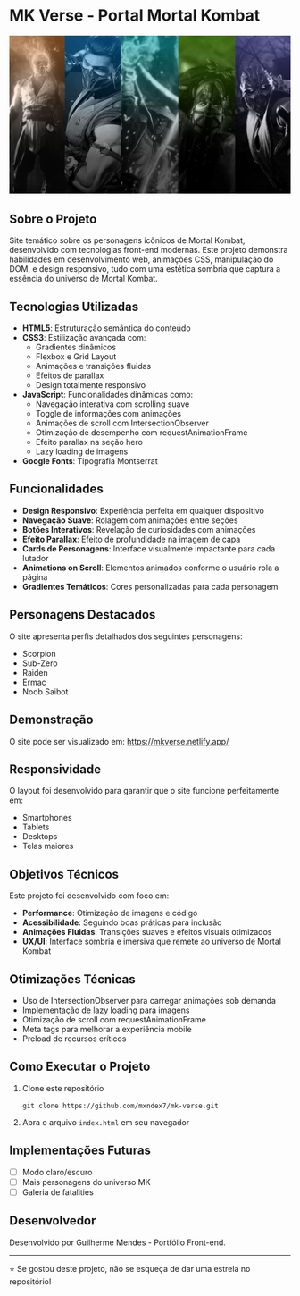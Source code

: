 # MK Verse - Portal Mortal Kombat

![Preview do Site](assets/capa.jpg)

## Sobre o Projeto

Site temático sobre os personagens icônicos de Mortal Kombat, desenvolvido com tecnologias front-end modernas. Este projeto demonstra habilidades em desenvolvimento web, animações CSS, manipulação do DOM, e design responsivo, tudo com uma estética sombria que captura a essência do universo de Mortal Kombat.

## Tecnologias Utilizadas

- **HTML5**: Estruturação semântica do conteúdo
- **CSS3**: Estilização avançada com:
  - Gradientes dinâmicos
  - Flexbox e Grid Layout
  - Animações e transições fluidas
  - Efeitos de parallax
  - Design totalmente responsivo
- **JavaScript**: Funcionalidades dinâmicas como:
  - Navegação interativa com scrolling suave
  - Toggle de informações com animações
  - Animações de scroll com IntersectionObserver
  - Otimização de desempenho com requestAnimationFrame
  - Efeito parallax na seção hero
  - Lazy loading de imagens
- **Google Fonts**: Tipografia Montserrat

## Funcionalidades

- **Design Responsivo**: Experiência perfeita em qualquer dispositivo
- **Navegação Suave**: Rolagem com animações entre seções
- **Botões Interativos**: Revelação de curiosidades com animações
- **Efeito Parallax**: Efeito de profundidade na imagem de capa
- **Cards de Personagens**: Interface visualmente impactante para cada lutador
- **Animations on Scroll**: Elementos animados conforme o usuário rola a página
- **Gradientes Temáticos**: Cores personalizadas para cada personagem

## Personagens Destacados

O site apresenta perfis detalhados dos seguintes personagens:
- Scorpion
- Sub-Zero
- Raiden
- Ermac
- Noob Saibot

## Demonstração
O site pode ser visualizado em: https://mkverse.netlify.app/

## Responsividade

O layout foi desenvolvido para garantir que o site funcione perfeitamente em:
- Smartphones
- Tablets
- Desktops
- Telas maiores

## Objetivos Técnicos

Este projeto foi desenvolvido com foco em:
- **Performance**: Otimização de imagens e código
- **Acessibilidade**: Seguindo boas práticas para inclusão
- **Animações Fluidas**: Transições suaves e efeitos visuais otimizados
- **UX/UI**: Interface sombria e imersiva que remete ao universo de Mortal Kombat

## Otimizações Técnicas

- Uso de IntersectionObserver para carregar animações sob demanda
- Implementação de lazy loading para imagens
- Otimização de scroll com requestAnimationFrame
- Meta tags para melhorar a experiência mobile
- Preload de recursos críticos

## Como Executar o Projeto

1. Clone este repositório
   ```
   git clone https://github.com/mxndex7/mk-verse.git
   ```
2. Abra o arquivo `index.html` em seu navegador
   
## Implementações Futuras

- [ ] Modo claro/escuro
- [ ] Mais personagens do universo MK
- [ ] Galeria de fatalities

## Desenvolvedor

Desenvolvido por Guilherme Mendes - Portfólio Front-end.

---

⭐ Se gostou deste projeto, não se esqueça de dar uma estrela no repositório!
